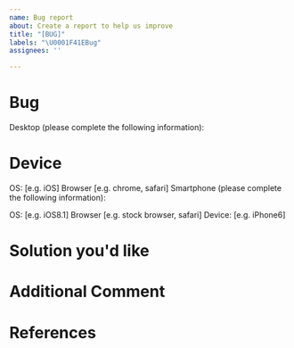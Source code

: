 ```yaml
---
name: Bug report
about: Create a report to help us improve
title: "[BUG]"
labels: "\U0001F41EBug"
assignees: ''

---
```


# Bug

<!-- 발생 버그에 대해 설명해주세요 -->

Desktop (please complete the following information):

# Device

<!-- 버그가 발생한 장치와 환경을 설명해주세요 -->

<!-- Mobile -->

OS: [e.g. iOS]
Browser [e.g. chrome, safari]
Smartphone (please complete the following information):

<!-- Desktop -->

OS: [e.g. iOS8.1]
Browser [e.g. stock browser, safari]
Device: [e.g. iPhone6]

# Solution you'd like

<!-- 예상 수정 방안을 작성해주세요 -->

# Additional Comment

<!-- 추가 코멘트가 있다면 작성해주세요 -->

# References

<!-- 관련 자료 및 문서가 있다면 기입해주세요 -->
